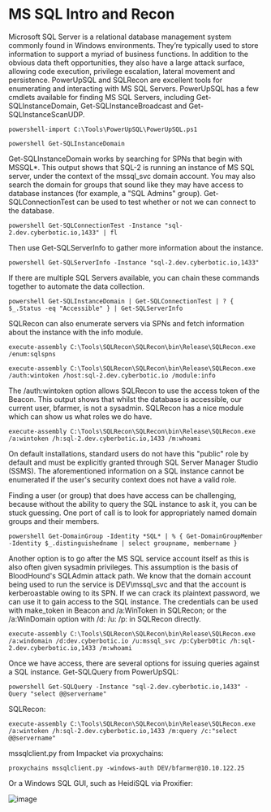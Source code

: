 # MS SQL Intro and Recon

Microsoft SQL Server is a relational database management system commonly found in Windows environments. They’re typically used to store information to support a myriad of business functions. In addition to the obvious data theft opportunities, they also have a large attack surface, allowing code execution, privilege escalation, lateral movement and persistence.
PowerUpSQL and SQLRecon are excellent tools for enumerating and interacting with MS SQL Servers.
PowerUpSQL has a few cmdlets available for finding MS SQL Servers, including Get-SQLInstanceDomain, Get-SQLInstanceBroadcast and Get-SQLInstanceScanUDP.

    powershell-import C:\Tools\PowerUpSQL\PowerUpSQL.ps1
    
    powershell Get-SQLInstanceDomain

Get-SQLInstanceDomain works by searching for SPNs that begin with MSSQL*.  This output shows that SQL-2 is running an instance of MS SQL server, under the context of the mssql_svc domain account.  You may also search the domain for groups that sound like they may have access to database instances (for example, a "SQL Admins" group).
Get-SQLConnectionTest can be used to test whether or not we can connect to the database.

    powershell Get-SQLConnectionTest -Instance "sql-2.dev.cyberbotic.io,1433" | fl

Then use Get-SQLServerInfo to gather more information about the instance.

    powershell Get-SQLServerInfo -Instance "sql-2.dev.cyberbotic.io,1433"

If there are multiple SQL Servers available, you can chain these commands together to automate the data collection.

    powershell Get-SQLInstanceDomain | Get-SQLConnectionTest | ? { $_.Status -eq "Accessible" } | Get-SQLServerInfo

SQLRecon can also enumerate servers via SPNs and fetch information about the instance with the info module.
    
    execute-assembly C:\Tools\SQLRecon\SQLRecon\bin\Release\SQLRecon.exe /enum:sqlspns

    execute-assembly C:\Tools\SQLRecon\SQLRecon\bin\Release\SQLRecon.exe /auth:wintoken /host:sql-2.dev.cyberbotic.io /module:info

The /auth:wintoken option allows SQLRecon to use the access token of the Beacon.  This output shows that whilst the database is accessible, our current user, bfarmer, is not a sysadmin.  SQLRecon has a nice module which can show us what roles we do have.

    execute-assembly C:\Tools\SQLRecon\SQLRecon\bin\Release\SQLRecon.exe /a:wintoken /h:sql-2.dev.cyberbotic.io,1433 /m:whoami

On default installations, standard users do not have this "public" role by default and must be explicitly granted through SQL Server Manager Studio (SSMS).  The aforementioned information on a SQL instance cannot be enumerated if the user's security context does not have a valid role.

Finding a user (or group) that does have access can be challenging, because without the ability to query the SQL instance to ask it, you can be stuck guessing.  One port of call is to look for appropriately named domain groups and their members.

    powershell Get-DomainGroup -Identity *SQL* | % { Get-DomainGroupMember -Identity $_.distinguishedname | select groupname, membername }

Another option is to go after the MS SQL service account itself as this is also often given sysadmin privileges.  This assumption is the basis of BloodHound's SQLAdmin attack path.  We know that the domain account being used to run the service is DEV\mssql_svc and that the account is kerberoastable owing to its SPN.  If we can crack its plaintext password, we can use it to gain access to the SQL instance.  The credentials can be used with make_token in Beacon and /a:WinToken in SQLRecon; or the /a:WinDomain option with /d:<domain> /u:<username> /p:<password> in SQLRecon directly.

    execute-assembly C:\Tools\SQLRecon\SQLRecon\bin\Release\SQLRecon.exe /a:windomain /d:dev.cyberbotic.io /u:mssql_svc /p:Cyberb0tic /h:sql-2.dev.cyberbotic.io,1433 /m:whoami

Once we have access, there are several options for issuing queries against a SQL instance.  Get-SQLQuery from PowerUpSQL:

    powershell Get-SQLQuery -Instance "sql-2.dev.cyberbotic.io,1433" -Query "select @@servername"

SQLRecon:

    execute-assembly C:\Tools\SQLRecon\SQLRecon\bin\Release\SQLRecon.exe /a:wintoken /h:sql-2.dev.cyberbotic.io,1433 /m:query /c:"select @@servername"

mssqlclient.py from Impacket via proxychains:

    proxychains mssqlclient.py -windows-auth DEV/bfarmer@10.10.122.25

Or a Windows SQL GUI, such as HeidiSQL via Proxifier:

![image](https://github.com/user-attachments/assets/ce9bb14f-9363-4ffd-a904-05a9aadda094)














  
